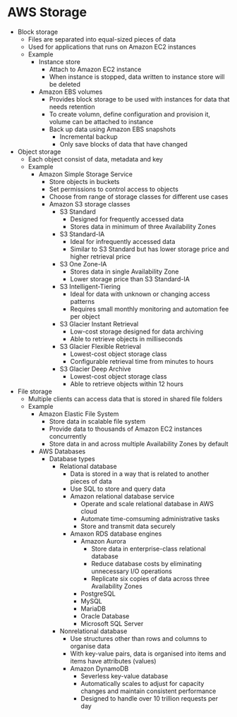 # AWS Storage
- Block storage
  - Files are separated into equal-sized pieces of data
  - Used for applications that runs on Amazon EC2 instances
  - Example
    - Instance store
      - Attach to Amazon EC2 instance
      - When instance is stopped, data written to instance store will be deleted
    - Amazon EBS volumes
      - Provides block storage to be used with instances for data that needs retention
      - To create volumn, define configuration and provision it, volume can be attached to instance
      - Back up data using Amazon EBS snapshots
        - Incremental backup
        - Only save blocks of data that have changed
- Object storage
  - Each object consist of data, metadata and key
  - Example
    - Amazon Simple Storage Service
      - Store objects in buckets
      - Set permissions to control access to objects
      - Choose from range of storage classes for different use cases
      - Amazon S3 storage classes
        - S3 Standard
          - Designed for frequently accessed data
          - Stores data in minimum of three Availability Zones
        - S3 Standard-IA
          - Ideal for infrequently accessed data
          - Similar to S3 Standard but has lower storage price and higher retrieval price
        - S3 One Zone-IA
          - Stores data in single Availability Zone
          - Lower storage price than S3 Standard-IA
        - S3 Intelligent-Tiering
          - Ideal for data with unknown or changing access patterns
          - Requires small monthly monitoring and automation fee per object
        - S3 Glacier Instant Retrieval
          - Low-cost storage designed for data archiving
          - Able to retrieve objects in milliseconds
        - S3 Glacier Flexible Retrieval
          - Lowest-cost object storage class
          - Configurable retrieval time from minutes to hours
        - S3 Glacier Deep Archive
          - Lowest-cost object storage class
          - Able to retrieve objects within 12 hours
- File storage
  - Multiple clients can access data that is stored in shared file folders
  - Example
    - Amazon Elastic File System
      - Store data in scalable file system
      - Provide data to thousands of Amazon EC2 instances concurrently
      - Store data in and across multiple Availability Zones by default
    - AWS Databases
      - Database types
        - Relational database
          - Data is stored in a way that is related to another pieces of data
          - Use SQL to store and query data
          - Amazon relational database service
            - Operate and scale relational database in AWS cloud
            - Automate time-comsuming administrative tasks
            - Store and transmit data securely
          - Amaxon RDS database engines
            - Amazon Aurora
              - Store data in enterprise-class relational database
              - Reduce database costs by eliminating unnecessary I/O operations
              - Replicate six copies of data across three Availability Zones
            - PostgreSQL
            - MySQL
            - MariaDB
            - Oracle Database
            - Microsoft SQL Server
        - Nonrelational database
          - Use structures other than rows and columns to organise data
          - With key-value pairs, data is organised into items and items have attributes (values)
          - Amazon DynamoDB
            - Severless key-value database
            - Automatically scales to adjust for capacity changes and maintain consistent performance
            - Designed to handle over 10 trillion requests per day
